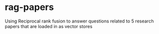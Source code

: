 # rag-papers
Using Reciprocal rank fusion to answer questions related to 5 research papers that are loaded in as vector stores
